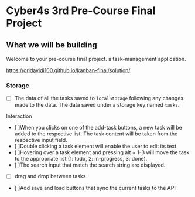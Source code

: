 # Cyber4s 3rd Pre-Course Final Project

## What we will be building

Welcome to your pre-course final project.  a task-management application.

https://oridavidi100.github.io/kanban-final/solution/


### Storage

- [ ] The data of all the tasks  saved to `localStorage` following any changes made to the data. The data  saved under a storage key named `tasks`.

Interaction
 - [ ]When you clicks on one of the add-task buttons, a new task will be added to the respective list. The task content will be taken from the respective input field.
 - [ ]Double clicking a task element will enable the user to edit its text.
 - [ ]Hovering over a task element and pressing alt + 1-3 will move the task to the appropriate list (1: todo, 2: in-progress, 3: done).
 - [ ]The search input  that match the search string are displayed.
 - [ ] drag and drop between tasks
 - [ ]Add save and load buttons that sync the current tasks to the API  
  

